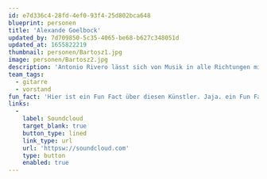 ```yaml
---
id: e7d336c4-28fd-4ef0-93f4-25d802bca648
blueprint: personen
title: 'Alexande Goelbock'
updated_by: 7d709850-5c35-4065-be68-b627c348051d
updated_at: 1655822219
thumbnail: personen/Bartosz1.jpg
image: personen/Bartosz2.jpg
description: 'Antonio Rivero lässt sich von Musik in alle Richtungen mitnehmen und verbindet das gerne mit viel Reisen. Neben Stegreif ist er beim Filmorchester tätig, singt und spielt gerne andere Instrumente'
team_tags:
  - gitarre
  - vorstand
fun_fact: 'Hier ist ein Fun Fact über diesen Künstler. Jaja. ein Fun Fact.'
links:
  -
    label: Soundcloud
    target_blank: true
    button_type: lined
    link_type: url
    url: 'httpsw://soundcloud.com'
    type: button
    enabled: true
---
```

